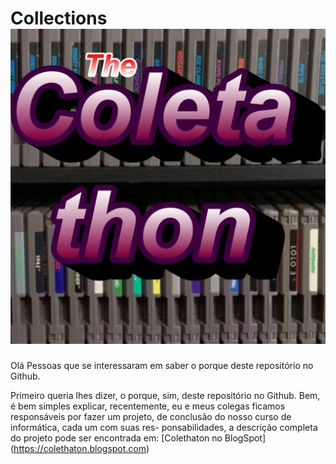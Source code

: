 # <h1>Collections <img src="./app/assets/images/logo.jpeg"></h1>

Olá Pessoas que se interessaram em saber
o porque deste repositório no Github.

Primeiro queria lhes dizer, o porque, sim,
deste repositório no Github. Bem, é bem simples
explicar, recentemente, eu e meus colegas ficamos
responsáveis por fazer um projeto, de conclusão do
nosso curso de informática, cada um com suas res-
ponsabilidades, a descrição completa do projeto
pode ser encontrada em:
[Colethaton no BlogSpot] (https://colethaton.blogspot.com)
